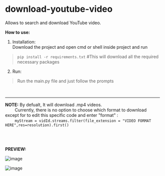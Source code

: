 # download-youtube-video
Allows to search and download YouTube video.

**How to use:**  
1. Installation:  
   Download the project and open cmd or shell inside project and run  
  >`pip install -r requirements.txt` #This will download all the required necessary packages  
    
2. Run:  
  >Run the main.py file and just follow the prompts  

 <br />
 <hr>
 
 **NOTE:** By defualt, It will download .mp4 videos.  
&nbsp;&nbsp;&nbsp;&nbsp;&nbsp;&nbsp;&nbsp;&nbsp;Currently, there is no option to choose which format to download except for to edit this specific code and enter "format" :  
&nbsp;&nbsp;&nbsp;&nbsp;&nbsp;&nbsp;&nbsp;&nbsp;`myStream = vidId.streams.filter(file_extension = "VIDEO FORMAT HERE",res=resolution).first()`
    
<br />
<br />

**PREVIEW:**   

![image](https://user-images.githubusercontent.com/98334833/208941422-2c886936-2fc3-47d0-9803-93eacc5aebb5.png)

![image](https://user-images.githubusercontent.com/98334833/208941644-06b410d0-f780-459b-a9f2-190ff9d63731.png)


